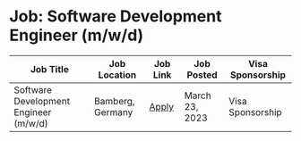 # Job: Software Development Engineer (m/w/d)

| Job Title | Job Location | Job Link | Job Posted | Visa Sponsorship |
| --- | --- | --- | --- | --- |
| Software Development Engineer (m/w/d) | Bamberg, Germany | [Apply](https://conectum.catsone.com/careers/8321-General/jobs/12753859-Software-Development-Engineer-mwd) | March 23, 2023 | Visa Sponsorship |

